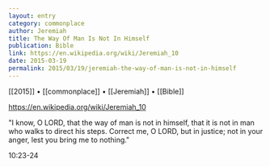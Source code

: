 ```yaml
---
layout: entry
category: commonplace
author: Jeremiah
title: The Way Of Man Is Not In Himself
publication: Bible
link: https://en.wikipedia.org/wiki/Jeremiah_10
date: 2015-03-19
permalink: 2015/03/19/jeremiah-the-way-of-man-is-not-in-himself
---
```


[[2015]] • [[commonplace]] • [[Jeremiah]] • [[Bible]]

https://en.wikipedia.org/wiki/Jeremiah_10

"I know, O LORD, that the way of man is not in himself, that it is not in man who walks to direct his steps. Correct me, O LORD, but in justice; not in your anger, lest you bring me to nothing."

10:23-24
